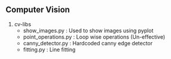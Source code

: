 ## Computer Vision

1. cv-libs
    + show_images.py : Used to show images using pyplot
    + point_operations.py : Loop wise operations (Un-effective)
    + canny_detector.py : Hardcoded canny edge detector
    + fitting.py : Line fitting 